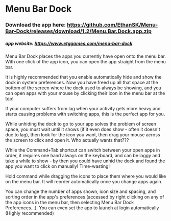# Menu Bar Dock

### Download the app here: https://github.com/EthanSK/Menu-Bar-Dock/releases/download/1.2/Menu.Bar.Dock.app.zip

##### app website: https://www.etggames.com/menu-bar-dock

Menu Bar Dock places the apps you currently have open onto the menu bar. With one click of the app icon, you can open the app straight from the menu bar.

It is highly recommended that you enable automatically hide and show the dock in system preferences. Now you have freed up all that space at the bottom of the screen where the dock used to always be showing, and you can open apps with your mouse by clicking their icon in the menu bar at the top!

If your computer suffers from lag when your activity gets more heavy and starts causing problems with switching apps, this is the perfect app for you.

While unhiding the dock to go to your app solves the problem of screen space, you must wait until it shows (if it even does show - often it doesn't due to lag), then look for the icon you want, then drag your mouse across the screen to click and open it. Who actually wants that???

While the Command+Tab shortcut can switch between your open apps in order, it requires one hand always on the keyboard, and can be laggy and take a while to show - by then you could have unhid the dock and found the app you want to click on manually! Time-wasting!

Hold command while dragging the icons to place them where you would like on the menu bar. It will reorder automatically once you change apps again.

You can change the number of apps shown, icon size and spacing, and sorting order in the app's preferences (accessed by right clicking on any of the app icons in the menu bar, then selecting Menu Bar Dock Preferences...). You can even set the app to launch at login automatically (Highly recommended)

